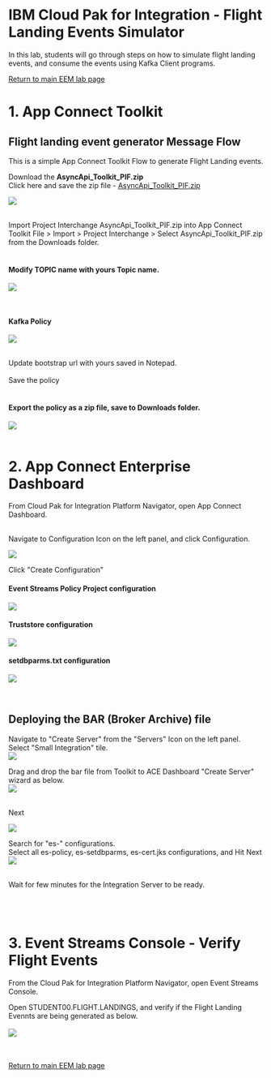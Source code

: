 
# IBM Cloud Pak for Integration - Flight Landing Events Simulator

In this lab, students will go through steps on how to simulate flight landing events, and consume the events using Kafka Client programs. <br>

[Return to main EEM lab page](../index.md#lab-abstracts)

# 1. App Connect Toolkit

## Flight landing event generator Message Flow

This is a simple App Connect Toolkit Flow to generate Flight Landing events.<br>

Download the **AsyncApi_Toolkit_PIF.zip** <br>
    Click here and save the zip file - [AsyncApi_Toolkit_PIF.zip](../source/project-interchange/AsyncApi_Toolkit_PIF.zip)

![](../images/ace-flight-landing-event-simulator.png)

<br>
Import Project Interchange AsyncApi_Toolkit_PIF.zip into App Connect Toolkit File > Import > Project Interchange > Select AsyncApi_Toolkit_PIF.zip from the Downloads folder.
<br><br>

#### Modify TOPIC name with yours Topic name.<br>

![](../images/ace-fl-simulator-kafkatopic.png)

<br>

#### Kafka Policy


![](../images/ace-es-policy.png)

<br>
Update bootstrap url with yours saved in  Notepad.
<br><br>
Save the policy <br><br>

#### Export the policy as a zip file, save to Downloads folder.

![](../images/ace-es-policy-export.png)
<br><br>


# 2. App Connect Enterprise Dashboard

From Cloud Pak for Integration Platform Navigator, open App Connect Dashboard.<br><br>

Navigate to Configuration Icon on the left panel, and click Configuration.<br>

![](../images/acedb-configurations.png)

Click "Create Configuration"<br>

#### Event Streams Policy Project configuration
![](../images/acedb-es-policy-configuration.png)

#### Truststore configuration
![](../images/acedb-es-cert-jks.png)

#### setdbparms.txt configuration
![](../images/acedb-setdbparms.png)

<br>

## Deploying the BAR (Broker Archive) file
Navigate to "Create Server" from the "Servers" Icon on the left panel. <br>
Select "Small Integration" tile. <br>
![](../images/ace-toolkit-barfile.png)

Drag and drop the bar file from Toolkit to ACE Dashboard "Create Server" wizard as below.<br>
![](../images/acedb-barfile-deployment.png)

<br>
Next
<br>

![](../images/acedb-barfile-configurations.png)

Search for "es-" configurations. <br>
Select all es-policy, es-setdbparms, es-cert.jks configurations, and Hit Next <br>
![](../images/acedb-barfile-deployment-finalscreen.png)

<br>
Wait for few minutes for the Integration Server to be ready.<br>
<br>
<br>
<br>


# 3. Event Streams Console - Verify Flight Events

From the Cloud Pak for Integration Platform Navigator, open Event Streams Console.<br>

Open STUDENT00.FLIGHT.LANDINGS, and verify if the Flight Landing Evennts are being generated as below. <br><br>
![](../images/es-flight-landing-events.png)
<br>
<br>
<br>


[Return to main EEM lab page](../index.md#lab-abstracts)
